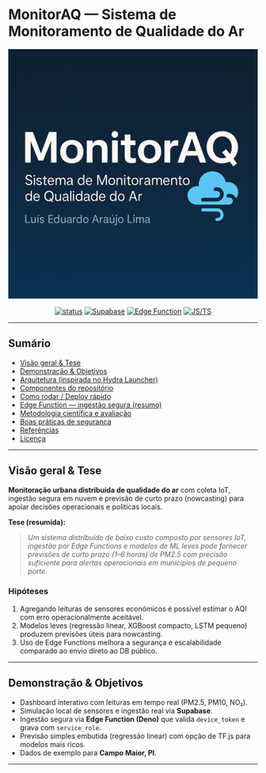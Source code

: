 # MonitorAQ — Sistema de Monitoramento de Qualidade do Ar
<p align="center">
  <img alt="MonitorAQ Banner" src="banner.jpg.png" width="880" />
</p>

<p align="center">
  <a href="#"><img src="https://img.shields.io/badge/status-demo%20ready-2ea44f" alt="status"></a>
  <a href="https://supabase.com"><img src="https://img.shields.io/badge/back-end-Supabase-blue" alt="Supabase"></a>
  <a href="#"><img src="https://img.shields.io/badge/edge%20function-Deno-yellowgreen" alt="Edge Function"></a>
  <a href="#"><img src="https://img.shields.io/badge/lang-JS%20%2F%20TS-lightgrey" alt="JS/TS"></a>
</p>

---

## Sumário
- [Visão geral & Tese](#visão-geral--tese)  
- [Demonstração & Objetivos](#demonstração--objetivos)  
- [Arquitetura (inspirada no Hydra Launcher)](#arquitetura-inspirada-no-hydra-launcher)  
- [Componentes do repositório](#componentes-do-repositório)  
- [Como rodar / Deploy rápido](#como-rodar--deploy-rápido)  
- [Edge Function — ingestão segura (resumo)](#edge-function--ingestão-segura-resumo)  
- [Metodologia científica e avaliação](#metodologia-científica-e-avaliação)  
- [Boas práticas de segurança](#boas-práticas-de-segurança)  
- [Referências](#referências)  
- [Licença](#licença)  

---

## Visão geral & Tese
**Monitoração urbana distribuída de qualidade do ar** com coleta IoT, ingestão segura em nuvem e previsão de curto prazo (nowcasting) para apoiar decisões operacionais e políticas locais.

**Tese (resumida):**  
> *Um sistema distribuído de baixo custo composto por sensores IoT, ingestão por Edge Functions e modelos de ML leves pode fornecer previsões de curto prazo (1–6 horas) de PM2.5 com precisão suficiente para alertas operacionais em municípios de pequeno porte.*

### Hipóteses
1. Agregando leituras de sensores econômicos é possível estimar o AQI com erro operacionalmente aceitável.  
2. Modelos leves (regressão linear, XGBoost compacto, LSTM pequeno) produzem previsões úteis para nowcasting.  
3. Uso de Edge Functions melhora a segurança e escalabilidade comparado ao envio direto ao DB público.

---

## Demonstração & Objetivos
- Dashboard interativo com leituras em tempo real (PM2.5, PM10, NO₂).  
- Simulação local de sensores e ingestão real via **Supabase**.  
- Ingestão segura via **Edge Function (Deno)** que valida `device_token` e grava com `service_role`.  
- Previsão simples embutida (regressão linear) com opção de TF.js para modelos mais ricos.  
- Dados de exemplo para **Campo Maior, PI**.

---
